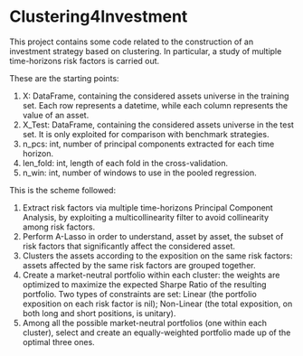 # Clustering4Investment
This project contains some code related to the construction of an investment strategy based on clustering. In particular, a study of multiple time-horizons risk factors is carried out.

These are the starting points:

1) X: DataFrame, containing the considered assets universe in the training set. Each row represents a datetime, while each column represents the value of an asset.
2) X_Test: DataFrame, containing the considered assets universe in the test set. It is only exploited for comparison with benchmark strategies.
3) n_pcs: int, number of principal components extracted for each time horizon.
4) len_fold: int, length of each fold in the cross-validation.
5) n_win: int, number of windows to use in the pooled regression.


This is the scheme followed:

1) Extract risk factors via multiple time-horizons Principal Component Analysis, by exploiting a multicollinearity filter to avoid collinearity among risk factors.
2) Perform A-Lasso in order to understand, asset by asset, the subset of risk factors that significantly affect the considered asset.
3) Clusters the assets according to the exposition on the same risk factors: assets affected by the same risk factors are grouped together.
4) Create a market-neutral portfolio within each cluster: the weights are optimized to maximize the expected Sharpe Ratio of the resulting portfolio. Two types of constraints are set: Linear (the portfolio exposition on each risk factor is nil); Non-Linear (the total exposition, on both long and short positions, is unitary).
5) Among all the possible market-neutral portfolios (one within each cluster), select and create an equally-weighted portfolio made up of the optimal three ones.


